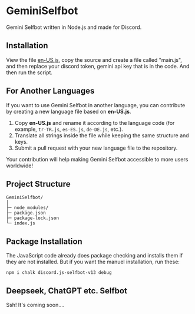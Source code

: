 # GeminiSelfbot
Gemini Selfbot written in Node.js and made for Discord.

## Installation
View the file [en-US.js](https://github.com/zyperrl/GeminiSelfbot/blob/main/en-US.js), copy the source and create a file called "main.js", and then  replace your discord token, gemini api key that is in the code. And then run the script.

## For Another Languages
If you want to use Gemini Selfbot in another language, you can contribute by creating a new language file based on **en-US.js**.  
1. Copy **en-US.js** and rename it according to the language code (for example, `tr-TR.js`, `es-ES.js`, `de-DE.js`, etc.).  
2. Translate all strings inside the file while keeping the same structure and keys.  
3. Submit a pull request with your new language file to the repository.  

Your contribution will help making Gemini Selfbot accessible to more users worldwide!

## Project Structure
```
GeminiSelfbot/
│
├─ node_modules/
├─ package.json
├─ package-lock.json
└─ index.js
```

## Package Installation
The JavaScript code already does package checking and installs them  if they are not installed. But if you want the manuel installation, run these:
```
npm i chalk discord.js-selfbot-v13 debug
```

## Deepseek, ChatGPT etc. Selfbot
Ssh! It's coming soon....
